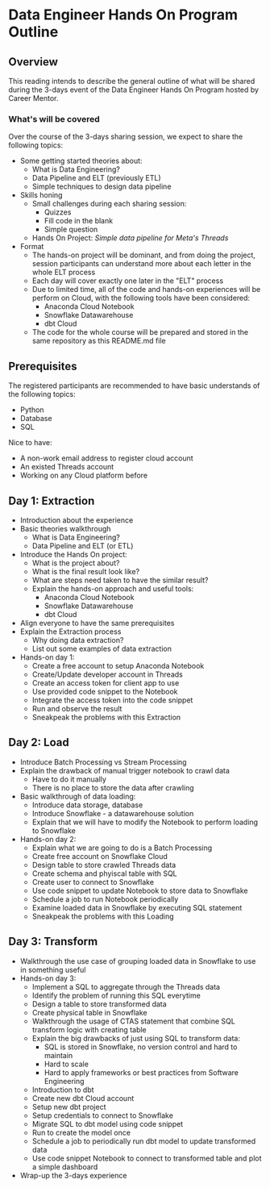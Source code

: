 # Data Engineer Hands On Program Outline

## Overview
This reading intends to describe the general outline of what will be shared during the 3-days event of the Data Engineer Hands On Program hosted by Career Mentor.

### What's will be covered
Over the course of the 3-days sharing session, we expect to share the following topics:
- Some getting started theories about:
  - What is Data Engineering?
  - Data Pipeline and ELT (previously ETL)
  - Simple techniques to design data pipeline
- Skills honing
  - Small challenges during each sharing session:
    - Quizzes
    - Fill code in the blank
    - Simple question
  - Hands On Project: *Simple data pipeline for Meta's Threads*
- Format
  - The hands-on project will be dominant, and from doing the project, session participants can understand more about each letter in the whole ELT process
  - Each day will cover exactly one later in the "ELT" process
  - Due to limited time, all of the code and hands-on experiences will be perform on Cloud, with the following tools have been considered:
    - Anaconda Cloud Notebook
    - Snowflake Datawarehouse
    - dbt Cloud
  - The code for the whole course will be prepared and stored in the same repository as this README.md file

## Prerequisites
The registered participants are recommended to have basic understands of the following topics:
- Python
- Database
- SQL

Nice to have:
- A non-work email address to register cloud account
- An existed Threads account
- Working on any Cloud platform before

## Day 1: Extraction
- Introduction about the experience
- Basic theories walkthrough
  - What is Data Engineering?
  - Data Pipeline and ELT (or ETL)
- Introduce the Hands On project:
  - What is the project about?
  - What is the final result look like?
  - What are steps need taken to have the similar result?
  - Explain the hands-on approach and useful tools:
    - Anaconda Cloud Notebook
    - Snowflake Datawarehouse
    - dbt Cloud
- Align everyone to have the same prerequisites
- Explain the Extraction process
  - Why doing data extraction?
  - List out some examples of data extraction
- Hands-on day 1:
  - Create a free account to setup Anaconda Notebook
  - Create/Update developer account in Threads
  - Create an access token for client app to use
  - Use provided code snippet to the Notebook
  - Integrate the access token into the code snippet
  - Run and observe the result
  - Sneakpeak the problems with this Extraction

## Day 2: Load
- Introduce Batch Processing vs Stream Processing
- Explain the drawback of manual trigger notebook to crawl data
  - Have to do it manually
  - There is no place to store the data after crawling
- Basic walkthrough of data loading:
  - Introduce data storage, database
  - Introduce Snowflake - a datawarehouse solution
  - Explain that we will have to modify the Notebook to perform loading to Snowflake
- Hands-on day 2:
  - Explain what we are going to do is a Batch Processing
  - Create free account on Snowflake Cloud
  - Design table to store crawled Threads data
  - Create schema and phyiscal table with SQL
  - Create user to connect to Snowflake
  - Use code snippet to update Notebook to store data to Snowflake
  - Schedule a job to run Notebook periodically
  - Examine loaded data in Snowflake by executing SQL statement
  - Sneakpeak the problems with this Loading

## Day 3: Transform
- Walkthrough the use case of grouping loaded data in Snowflake to use in something useful
- Hands-on day 3:
  - Implement a SQL to aggregate through the Threads data
  - Identify the problem of running this SQL everytime
  - Design a table to store transformed data
  - Create physical table in Snowflake
  - Walkthrough the usage of CTAS statement that combine SQL transform logic with creating table
  - Explain the big drawbacks of just using SQL to transform data:
    - SQL is stored in Snowflake, no version control and hard to maintain
    - Hard to scale
    - Hard to apply frameworks or best practices from Software Engineering
  - Introduction to dbt
  - Create new dbt Cloud account
  - Setup new dbt project
  - Setup credentials to connect to Snowflake
  - Migrate SQL to dbt model using code snippet
  - Run to create the model once
  - Schedule a job to periodically run dbt model to update transformed data
  - Use code snippet Notebook to connect to transformed table and plot a simple dashboard
- Wrap-up the 3-days experience